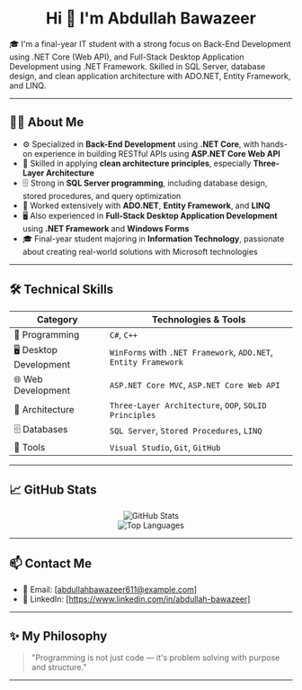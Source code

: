 <h1 align="center">Hi 👋 I'm Abdullah Bawazeer</h1>

🎓 I'm a final-year IT student with a strong focus on Back-End Development using .NET Core (Web API), and Full-Stack Desktop Application Development using .NET Framework. Skilled in SQL Server, database design, and clean application architecture with ADO.NET, Entity Framework, and LINQ.

---

## 👨‍💻 About Me

- ⚙️ Specialized in **Back-End Development** using **.NET Core**, with hands-on experience in building RESTful APIs using **ASP.NET Core Web API**
- 🧱 Skilled in applying **clean architecture principles**, especially **Three-Layer Architecture**
- 🗄️ Strong in **SQL Server programming**, including database design, stored procedures, and query optimization
- 💾 Worked extensively with **ADO.NET**, **Entity Framework**, and **LINQ**
- 🖥 Also experienced in **Full-Stack Desktop Application Development** using **.NET Framework** and **Windows Forms**
- 🎓 Final-year student majoring in **Information Technology**, passionate about creating real-world solutions with Microsoft technologies


---

## 🛠️ Technical Skills

| Category               | Technologies & Tools                                                   |
|------------------------|------------------------------------------------------------------------|
| 🧾 Programming         | `C#`, `C++`                                                             |
| 🖥 Desktop Development | `WinForms` with `.NET Framework`, `ADO.NET`, `Entity Framework`        |
| 🌐 Web Development     | `ASP.NET Core MVC`, `ASP.NET Core Web API`                             |
| 🧩 Architecture        | `Three-Layer Architecture`, `OOP`, `SOLID Principles`                  |
| 🗄️ Databases           | `SQL Server`, `Stored Procedures`, `LINQ`                              |
| 🔧 Tools               | `Visual Studio`, `Git`, `GitHub`                                       |



---

## 📈 GitHub Stats

<p align="center">
  <img src="https://github-readme-stats.vercel.app/api?username=AbdullahBawazir&show_icons=true&theme=radical" alt="GitHub Stats"/>
  <br>
  <img src="https://github-readme-stats.vercel.app/api/top-langs/?username=AbdullahBawazir&layout=compact&theme=radical" alt="Top Languages"/>
</p>

---

## 📫 Contact Me

- 📧 Email: [abdullahbawazeer611@example.com]
- 💼 LinkedIn: [https://www.linkedin.com/in/abdullah-bawazeer]

---

## ✨ My Philosophy

> "Programming is not just code — it's problem solving with purpose and structure."

---

